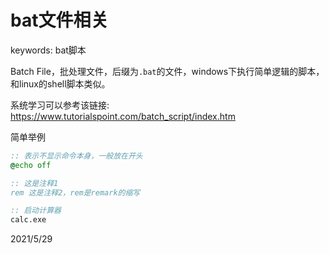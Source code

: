 # bat文件相关

keywords: bat脚本  

Batch File，批处理文件，后缀为`.bat`的文件，windows下执行简单逻辑的脚本，和linux的shell脚本类似。  

系统学习可以参考该链接: https://www.tutorialspoint.com/batch_script/index.htm  

简单举例  
```bat
:: 表示不显示命令本身，一般放在开头
@echo off

:: 这是注释1
rem 这是注释2，rem是remark的缩写

:: 启动计算器
calc.exe
```


2021/5/29  
